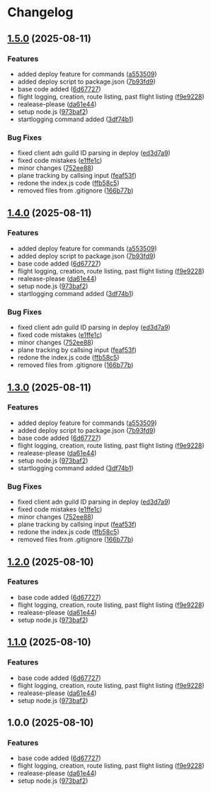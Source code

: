 # Changelog

## [1.5.0](https://github.com/KosteQ314/va-bot/compare/v1.4.0...v1.5.0) (2025-08-11)


### Features

* added deploy feature for commands ([a553509](https://github.com/KosteQ314/va-bot/commit/a553509088a1439041b4d4265be5e8c41f5f420b))
* added deploy script to package.json ([7b93fd9](https://github.com/KosteQ314/va-bot/commit/7b93fd91e6a76d123431539610d5ce56111caa62))
* base code added ([6d67727](https://github.com/KosteQ314/va-bot/commit/6d67727a3401dddb6b897501fa81b7d65ff630dd))
* flight logging, creation, route listing, past flight listing ([f9e9228](https://github.com/KosteQ314/va-bot/commit/f9e9228ede2ca43f1d3b60efca85b8690652ee7e))
* realease-please ([da61e44](https://github.com/KosteQ314/va-bot/commit/da61e442085e719973063a7f9fb478d3f20a5e3c))
* setup node.js ([973baf2](https://github.com/KosteQ314/va-bot/commit/973baf2136bfc20ebd119630becba2bfa8bdb379))
* startlogging command added ([3df74b1](https://github.com/KosteQ314/va-bot/commit/3df74b1ad5b16a2fc360b974885a47eb47409042))


### Bug Fixes

* fixed client adn guild ID parsing in deploy ([ed3d7a9](https://github.com/KosteQ314/va-bot/commit/ed3d7a910d898cad0ed77b49d5a93fbfb759fbcf))
* fixed code mistakes ([e1ffe1c](https://github.com/KosteQ314/va-bot/commit/e1ffe1c241590d2cb102e0a822781da74b95526d))
* minor changes ([752ee88](https://github.com/KosteQ314/va-bot/commit/752ee888e198a936695da0096ee4849bc45873d9))
* plane tracking by callsing input ([feaf53f](https://github.com/KosteQ314/va-bot/commit/feaf53fc81b0682571f1d94ad72c8b6639f8b312))
* redone the index.js code ([ffb58c5](https://github.com/KosteQ314/va-bot/commit/ffb58c5977d70dfe469638b8b92199b57dd096d6))
* removed files from .gitignore ([166b77b](https://github.com/KosteQ314/va-bot/commit/166b77b58d8920186a969a15dca804cb697f8abb))

## [1.4.0](https://github.com/KosteQ314/va-bot/compare/v1.3.0...v1.4.0) (2025-08-11)


### Features

* added deploy feature for commands ([a553509](https://github.com/KosteQ314/va-bot/commit/a553509088a1439041b4d4265be5e8c41f5f420b))
* added deploy script to package.json ([7b93fd9](https://github.com/KosteQ314/va-bot/commit/7b93fd91e6a76d123431539610d5ce56111caa62))
* base code added ([6d67727](https://github.com/KosteQ314/va-bot/commit/6d67727a3401dddb6b897501fa81b7d65ff630dd))
* flight logging, creation, route listing, past flight listing ([f9e9228](https://github.com/KosteQ314/va-bot/commit/f9e9228ede2ca43f1d3b60efca85b8690652ee7e))
* realease-please ([da61e44](https://github.com/KosteQ314/va-bot/commit/da61e442085e719973063a7f9fb478d3f20a5e3c))
* setup node.js ([973baf2](https://github.com/KosteQ314/va-bot/commit/973baf2136bfc20ebd119630becba2bfa8bdb379))
* startlogging command added ([3df74b1](https://github.com/KosteQ314/va-bot/commit/3df74b1ad5b16a2fc360b974885a47eb47409042))


### Bug Fixes

* fixed client adn guild ID parsing in deploy ([ed3d7a9](https://github.com/KosteQ314/va-bot/commit/ed3d7a910d898cad0ed77b49d5a93fbfb759fbcf))
* fixed code mistakes ([e1ffe1c](https://github.com/KosteQ314/va-bot/commit/e1ffe1c241590d2cb102e0a822781da74b95526d))
* minor changes ([752ee88](https://github.com/KosteQ314/va-bot/commit/752ee888e198a936695da0096ee4849bc45873d9))
* plane tracking by callsing input ([feaf53f](https://github.com/KosteQ314/va-bot/commit/feaf53fc81b0682571f1d94ad72c8b6639f8b312))
* redone the index.js code ([ffb58c5](https://github.com/KosteQ314/va-bot/commit/ffb58c5977d70dfe469638b8b92199b57dd096d6))
* removed files from .gitignore ([166b77b](https://github.com/KosteQ314/va-bot/commit/166b77b58d8920186a969a15dca804cb697f8abb))

## [1.3.0](https://github.com/KosteQ314/va-bot/compare/v1.2.0...v1.3.0) (2025-08-11)


### Features

* added deploy feature for commands ([a553509](https://github.com/KosteQ314/va-bot/commit/a553509088a1439041b4d4265be5e8c41f5f420b))
* added deploy script to package.json ([7b93fd9](https://github.com/KosteQ314/va-bot/commit/7b93fd91e6a76d123431539610d5ce56111caa62))
* base code added ([6d67727](https://github.com/KosteQ314/va-bot/commit/6d67727a3401dddb6b897501fa81b7d65ff630dd))
* flight logging, creation, route listing, past flight listing ([f9e9228](https://github.com/KosteQ314/va-bot/commit/f9e9228ede2ca43f1d3b60efca85b8690652ee7e))
* realease-please ([da61e44](https://github.com/KosteQ314/va-bot/commit/da61e442085e719973063a7f9fb478d3f20a5e3c))
* setup node.js ([973baf2](https://github.com/KosteQ314/va-bot/commit/973baf2136bfc20ebd119630becba2bfa8bdb379))
* startlogging command added ([3df74b1](https://github.com/KosteQ314/va-bot/commit/3df74b1ad5b16a2fc360b974885a47eb47409042))


### Bug Fixes

* fixed client adn guild ID parsing in deploy ([ed3d7a9](https://github.com/KosteQ314/va-bot/commit/ed3d7a910d898cad0ed77b49d5a93fbfb759fbcf))
* fixed code mistakes ([e1ffe1c](https://github.com/KosteQ314/va-bot/commit/e1ffe1c241590d2cb102e0a822781da74b95526d))
* minor changes ([752ee88](https://github.com/KosteQ314/va-bot/commit/752ee888e198a936695da0096ee4849bc45873d9))
* plane tracking by callsing input ([feaf53f](https://github.com/KosteQ314/va-bot/commit/feaf53fc81b0682571f1d94ad72c8b6639f8b312))
* redone the index.js code ([ffb58c5](https://github.com/KosteQ314/va-bot/commit/ffb58c5977d70dfe469638b8b92199b57dd096d6))
* removed files from .gitignore ([166b77b](https://github.com/KosteQ314/va-bot/commit/166b77b58d8920186a969a15dca804cb697f8abb))

## [1.2.0](https://github.com/KosteQ314/va-bot/compare/v1.1.0...v1.2.0) (2025-08-10)


### Features

* base code added ([6d67727](https://github.com/KosteQ314/va-bot/commit/6d67727a3401dddb6b897501fa81b7d65ff630dd))
* flight logging, creation, route listing, past flight listing ([f9e9228](https://github.com/KosteQ314/va-bot/commit/f9e9228ede2ca43f1d3b60efca85b8690652ee7e))
* realease-please ([da61e44](https://github.com/KosteQ314/va-bot/commit/da61e442085e719973063a7f9fb478d3f20a5e3c))
* setup node.js ([973baf2](https://github.com/KosteQ314/va-bot/commit/973baf2136bfc20ebd119630becba2bfa8bdb379))

## [1.1.0](https://github.com/KosteQ314/va-bot/compare/v1.0.0...v1.1.0) (2025-08-10)


### Features

* base code added ([6d67727](https://github.com/KosteQ314/va-bot/commit/6d67727a3401dddb6b897501fa81b7d65ff630dd))
* flight logging, creation, route listing, past flight listing ([f9e9228](https://github.com/KosteQ314/va-bot/commit/f9e9228ede2ca43f1d3b60efca85b8690652ee7e))
* realease-please ([da61e44](https://github.com/KosteQ314/va-bot/commit/da61e442085e719973063a7f9fb478d3f20a5e3c))
* setup node.js ([973baf2](https://github.com/KosteQ314/va-bot/commit/973baf2136bfc20ebd119630becba2bfa8bdb379))

## 1.0.0 (2025-08-10)


### Features

* base code added ([6d67727](https://github.com/KosteQ314/va-bot/commit/6d67727a3401dddb6b897501fa81b7d65ff630dd))
* flight logging, creation, route listing, past flight listing ([f9e9228](https://github.com/KosteQ314/va-bot/commit/f9e9228ede2ca43f1d3b60efca85b8690652ee7e))
* realease-please ([da61e44](https://github.com/KosteQ314/va-bot/commit/da61e442085e719973063a7f9fb478d3f20a5e3c))
* setup node.js ([973baf2](https://github.com/KosteQ314/va-bot/commit/973baf2136bfc20ebd119630becba2bfa8bdb379))
